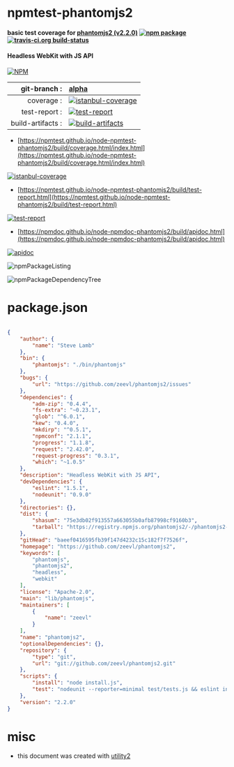 # npmtest-phantomjs2

#### basic test coverage for  [phantomjs2 (v2.2.0)](https://github.com/zeevl/phantomjs2)  [![npm package](https://img.shields.io/npm/v/npmtest-phantomjs2.svg?style=flat-square)](https://www.npmjs.org/package/npmtest-phantomjs2) [![travis-ci.org build-status](https://api.travis-ci.org/npmtest/node-npmtest-phantomjs2.svg)](https://travis-ci.org/npmtest/node-npmtest-phantomjs2)

#### Headless WebKit with JS API

[![NPM](https://nodei.co/npm/phantomjs2.png?downloads=true&downloadRank=true&stars=true)](https://www.npmjs.com/package/phantomjs2)

| git-branch : | [alpha](https://github.com/npmtest/node-npmtest-phantomjs2/tree/alpha)|
|--:|:--|
| coverage : | [![istanbul-coverage](https://npmtest.github.io/node-npmtest-phantomjs2/build/coverage.badge.svg)](https://npmtest.github.io/node-npmtest-phantomjs2/build/coverage.html/index.html)|
| test-report : | [![test-report](https://npmtest.github.io/node-npmtest-phantomjs2/build/test-report.badge.svg)](https://npmtest.github.io/node-npmtest-phantomjs2/build/test-report.html)|
| build-artifacts : | [![build-artifacts](https://npmtest.github.io/node-npmtest-phantomjs2/glyphicons_144_folder_open.png)](https://github.com/npmtest/node-npmtest-phantomjs2/tree/gh-pages/build)|

- [https://npmtest.github.io/node-npmtest-phantomjs2/build/coverage.html/index.html](https://npmtest.github.io/node-npmtest-phantomjs2/build/coverage.html/index.html)

[![istanbul-coverage](https://npmtest.github.io/node-npmtest-phantomjs2/build/screenCapture.buildCi.browser.%252Ftmp%252Fbuild%252Fcoverage.lib.html.png)](https://npmtest.github.io/node-npmtest-phantomjs2/build/coverage.html/index.html)

- [https://npmtest.github.io/node-npmtest-phantomjs2/build/test-report.html](https://npmtest.github.io/node-npmtest-phantomjs2/build/test-report.html)

[![test-report](https://npmtest.github.io/node-npmtest-phantomjs2/build/screenCapture.buildCi.browser.%252Ftmp%252Fbuild%252Ftest-report.html.png)](https://npmtest.github.io/node-npmtest-phantomjs2/build/test-report.html)

- [https://npmdoc.github.io/node-npmdoc-phantomjs2/build/apidoc.html](https://npmdoc.github.io/node-npmdoc-phantomjs2/build/apidoc.html)

[![apidoc](https://npmdoc.github.io/node-npmdoc-phantomjs2/build/screenCapture.buildCi.browser.%252Ftmp%252Fbuild%252Fapidoc.html.png)](https://npmdoc.github.io/node-npmdoc-phantomjs2/build/apidoc.html)

![npmPackageListing](https://npmtest.github.io/node-npmtest-phantomjs2/build/screenCapture.npmPackageListing.svg)

![npmPackageDependencyTree](https://npmtest.github.io/node-npmtest-phantomjs2/build/screenCapture.npmPackageDependencyTree.svg)



# package.json

```json

{
    "author": {
        "name": "Steve Lamb"
    },
    "bin": {
        "phantomjs": "./bin/phantomjs"
    },
    "bugs": {
        "url": "https://github.com/zeevl/phantomjs2/issues"
    },
    "dependencies": {
        "adm-zip": "0.4.4",
        "fs-extra": "~0.23.1",
        "glob": "^6.0.1",
        "kew": "0.4.0",
        "mkdirp": "^0.5.1",
        "npmconf": "2.1.1",
        "progress": "1.1.8",
        "request": "2.42.0",
        "request-progress": "0.3.1",
        "which": "~1.0.5"
    },
    "description": "Headless WebKit with JS API",
    "devDependencies": {
        "eslint": "1.5.1",
        "nodeunit": "0.9.0"
    },
    "directories": {},
    "dist": {
        "shasum": "75e3db02f913557a663055b0afb87998cf9160b3",
        "tarball": "https://registry.npmjs.org/phantomjs2/-/phantomjs2-2.2.0.tgz"
    },
    "gitHead": "baeef0416595fb39f147d4232c15c182f7f7526f",
    "homepage": "https://github.com/zeevl/phantomjs2",
    "keywords": [
        "phantomjs",
        "phantomjs2",
        "headless",
        "webkit"
    ],
    "license": "Apache-2.0",
    "main": "lib/phantomjs",
    "maintainers": [
        {
            "name": "zeevl"
        }
    ],
    "name": "phantomjs2",
    "optionalDependencies": {},
    "repository": {
        "type": "git",
        "url": "git://github.com/zeevl/phantomjs2.git"
    },
    "scripts": {
        "install": "node install.js",
        "test": "nodeunit --reporter=minimal test/tests.js && eslint install.js"
    },
    "version": "2.2.0"
}
```



# misc
- this document was created with [utility2](https://github.com/kaizhu256/node-utility2)
